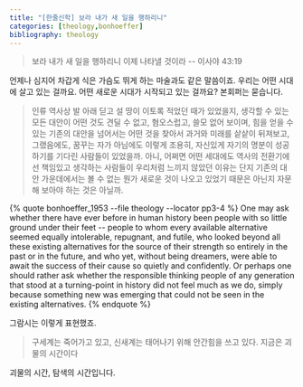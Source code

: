 ```yaml
---
title: "[한줄신학] 보라 내가 새 일을 행하리니"
categories: [theology,bonhoeffer]
bibliography: theology
---
```

>보라 내가 새 일을 행하리니 이제 나타낼 것이라 -- 이사야 43:19

언제나 심지어 차갑게 식은 가슴도 뛰게 하는 마술과도 같은 말씀이죠. 우리는 어떤 시대에 살고 있는 걸까요. 어떤 새로운 시대가 시작되고 있는 걸까요? 본회퍼는 묻습니다.

> 인류 역사상 발 아래 딛고 설 땅이 이토록 적었던 때가 있었을지, 생각할 수 있는 모든 대안이 어떤 것도 견딜 수 없고, 혐오스럽고, 쓸모 없어 보이며, 힘을 얻을 수 있는 기존의 대안을 넘어서는 어떤 것을 찾아서 과거와 미래를 샅샅이 뒤져보고, 그랬음에도, 꿈꾸는 자가 아님에도 이렇게 조용히, 자신있게 자기의 명분이 성공하기를 기다린 사람들이 있었을까. 아니, 어쩌면 어떤 세대에도 역사의 전환기에 선 책임있고 생각하는 사람들이 우리처럼 느끼지 않았던 이유는 단지 기존의 대안 가운데에서는 볼 수 없는 뭔가 새로운 것이 나오고 있었기 때문은 아닌지 자문해 보아야 하는 것은 아닐까.

{% quote bonhoeffer_1953 --file theology --locator pp3-4 %}
One may ask whether there have ever before in human history been people with so little ground under their feet -- people to whom every available alternative seemed equally intolerable, repugnant, and futile, who looked beyond all these existing alternatives for the source of their strength so entirely in the past or in the future, and who yet, without being dreamers, were able to await the success of their cause so quietly and confidently. Or perhaps one should rather ask whether the responsible thinking people of any generation that stood at a turning-point in history did not feel much as we do, simply because something new was emerging that could not be seen in the existing alternatives.
{% endquote %}

그람시는 이렇게 표현했죠.

>구세계는 죽어가고 있고, 신새계는 태어나기 위해 안간힘을 쓰고 있다. 지금은 괴물의 시간이다

괴물의 시간, 탐색의 시간입니다.
